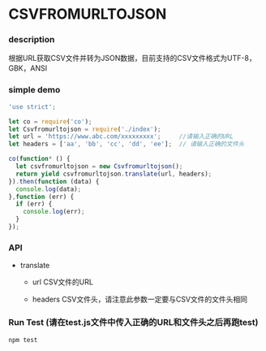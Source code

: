 # CSVFROMURLTOJSON

### description

根据URL获取CSV文件并转为JSON数据，目前支持的CSV文件格式为UTF-8，GBK，ANSI
### simple demo
```js
'use strict';

let co = require('co');
let Csvfromurltojson = require('./index');
let url = 'https://www.abc.com/xxxxxxxxx';     //请输入正确的URL
let headers = ['aa', 'bb', 'cc', 'dd', 'ee'];  // 请输入正确的文件头

co(function* () {
  let csvfromurltojson = new Csvfromurltojson();
  return yield csvfromurltojson.translate(url, headers);
}).then(function (data) {
  console.log(data);
},function (err) {
  if (err) {
    console.log(err);
  }
});

```
### API

* translate

   * url CSV文件的URL

   * headers CSV文件头，请注意此参数一定要与CSV文件的文件头相同

### Run Test (请在test.js文件中传入正确的URL和文件头之后再跑test)

```
npm test
```
